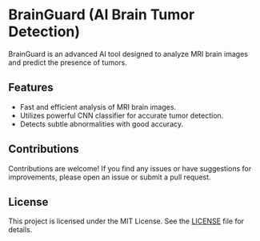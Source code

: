 # BrainGuard (AI Brain Tumor Detection)

BrainGuard is an advanced AI tool designed to analyze MRI brain images and predict the presence of tumors.

## Features

- Fast and efficient analysis of MRI brain images.
- Utilizes powerful CNN classifier for accurate tumor detection.
- Detects subtle abnormalities with good accuracy.


## Contributions
Contributions are welcome! If you find any issues or have suggestions for improvements, please open an issue or submit a pull request.

## License
This project is licensed under the MIT License. See the [LICENSE](LICENSE) file for details.

